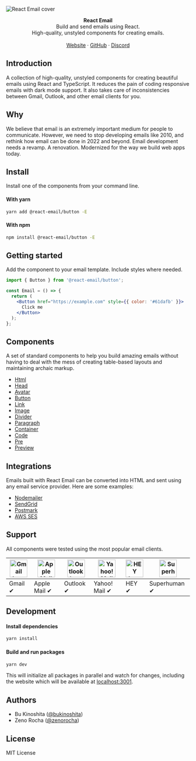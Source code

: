 ![React Email cover](https://react.email/static/images/readme/covers/react-email.png)

<div align="center"><strong>React Email</strong></div>
<div align="center">Build and send emails using React.<br />High-quality, unstyled components for creating emails.</div>
<br />
<div align="center">
<a href="https://react.email">Website</a> 
<span> · </span>
<a href="https://github.com/zenorocha/react-email">GitHub</a> 
<span> · </span>
<a href="https://react.email/discord">Discord</a>
</div>

## Introduction

A collection of high-quality, unstyled components for creating beautiful emails using React and TypeScript.
It reduces the pain of coding responsive emails with dark mode support. It also takes care of inconsistencies between Gmail, Outlook, and other email clients for you.

## Why

We believe that email is an extremely important medium for people to communicate. However, we need to stop developing emails like 2010, and rethink how email can be done in 2022 and beyond. Email development needs a revamp. A renovation. Modernized for the way we build web apps today.

## Install

Install one of the components from your command line.

#### With yarn

```sh
yarn add @react-email/button -E
```

#### With npm

```sh
npm install @react-email/button -E
```

## Getting started

Add the component to your email template. Include styles where needed.

```jsx
import { Button } from '@react-email/button';

const Email = () => {
  return (
    <Button href="https://example.com" style={{ color: '#61dafb' }}>
      Click me
    </Button>
  );
};
```

## Components

A set of standard components to help you build amazing emails without having to deal with the mess of creating table-based layouts and maintaining archaic markup.

- [Html](https://github.com/zenorocha/react-email/tree/main/packages/html)
- [Head](https://github.com/zenorocha/react-email/tree/main/packages/head)
- [Avatar](https://github.com/zenorocha/react-email/tree/main/packages/avatar)
- [Button](https://github.com/zenorocha/react-email/tree/main/packages/button)
- [Link](https://github.com/zenorocha/react-email/tree/main/packages/link)
- [Image](https://github.com/zenorocha/react-email/tree/main/packages/img)
- [Divider](https://github.com/zenorocha/react-email/tree/main/packages/hr)
- [Paragraph](https://github.com/zenorocha/react-email/tree/main/packages/text)
- [Container](https://github.com/zenorocha/react-email/tree/main/packages/container)
- [Code](https://github.com/zenorocha/react-email/tree/main/packages/code)
- [Pre](https://github.com/zenorocha/react-email/tree/main/packages/pre)
- [Preview](https://github.com/zenorocha/react-email/tree/main/packages/preview)

## Integrations

Emails built with React Email can be converted into HTML and sent using any email service provider. Here are some examples:

- [Nodemailer](https://github.com/zenorocha/react-email/tree/main/examples/nodemailer)
- [SendGrid](https://github.com/zenorocha/react-email/tree/main/examples/sendgrid)
- [Postmark](https://github.com/zenorocha/react-email/tree/main/examples/postmark)
- [AWS SES](https://github.com/zenorocha/react-email/tree/main/examples/aws-ses)

## Support

All components were tested using the most popular email clients.

| <img src="https://react.email/static/images/readme/icons/gmail.svg" width="48px" height="48px" alt="Gmail logo"> | <img src="https://react.email/static/images/readme/icons/apple-mail.svg" width="48px" height="48px" alt="Apple Mail"> | <img src="https://react.email/static/images/readme/icons/outlook.svg" width="48px" height="48px" alt="Outlook logo"> | <img src="https://react.email/static/images/readme/icons/yahoo-mail.svg" width="48px" height="48px" alt="Yahoo! Mail logo"> | <img src="https://react.email/static/images/readme/icons/hey.svg" width="48px" height="48px" alt="HEY logo"> | <img src="https://react.email/static/images/readme/icons/superhuman.svg" width="48px" height="48px" alt="Superhuman logo"> |
| ---------------------------------------------------------------------------------------------------------------- | --------------------------------------------------------------------------------------------------------------------- | -------------------------------------------------------------------------------------------------------------------- | --------------------------------------------------------------------------------------------------------------------------- | ------------------------------------------------------------------------------------------------------------ | -------------------------------------------------------------------------------------------------------------------------- |
| Gmail ✔                                                                                                          | Apple Mail ✔                                                                                                          | Outlook ✔                                                                                                            | Yahoo! Mail ✔                                                                                                               | HEY ✔                                                                                                        | Superhuman ✔                                                                                                               |

## Development

#### Install dependencies

```sh
yarn install
```

#### Build and run packages

```sh
yarn dev
```

This will initialize all packages in parallel and watch for changes, including the website which will be available at [localhost:3001](http://localhost:3001).

## Authors

- Bu Kinoshita ([@bukinoshita](https://twitter.com/bukinoshita))
- Zeno Rocha ([@zenorocha](https://twitter.com/zenorocha))

## License

MIT License

